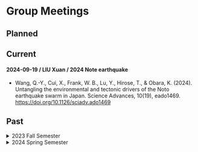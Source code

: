 # Group Meetings

## Planned

## Current

#### 2024-09-19 / LIU Xuan / 2024 Note earthquake

- Wang, Q.-Y., Cui, X., Frank, W. B., Lu, Y., Hirose, T., & Obara, K. (2024).
  Untangling the environmental and tectonic drivers of the Noto earthquake swarm in Japan.
  Science Advances, 10(19), eado1469.
  https://doi.org/10.1126/sciadv.ado1469

## Past

<details>
<summary> 2023 Fall Semester </summary>

### 2023-09-21 / LIU Xuan / Stress drop

- Shearer, P. M., Prieto, G. A., & Hauksson, E. (2006).
  Comprehensive analysis of earthquake source spectra in southern California.
  Journal of Geophysical Research: Solid Earth, 111(B6), 2005JB003979.
  https://doi.org/10.1029/2005JB003979

### 2023-10-07 / ZHAO Haoliang / Seismic Instrumentation

- Ringler, A. T., & Bastien, P. (2020).
  A Brief Introduction to Seismic Instrumentation: Where Does My Data Come From?
  Seismological Research Letters, 91(2A), 1074–1083.
  https://doi.org/10.1785/0220190214

### 2023-10-14 / LIU Xiaoyu / Explosion Monitoring

- Dando, B. D. E., Goertz-Allmann, B. P., Brissaud, Q., Köhler, A., Schweitzer, J., Kværna, T., & Liashchuk, A. (2023).
  Identifying attacks in the Russia–Ukraine conflict using seismic array data.
  Nature, 621(7980), 767–772.
  https://doi.org/10.1038/s41586-023-06416-7

### 2023-10-21 / LIU Xuan / Earthquake Rupture Directivity

- Kane, D. L., Shearer, P. M., Goertz-Allmann, B. P., & Vernon, F. L. (2013).
  Rupture directivity of small earthquakes at Parkfield.
  Journal of Geophysical Research: Solid Earth, 118(1), 212-221.
  https://doi.org/10.1029/2012JB009675

### 2023-10-26 / ZHAO Haoliang / Earthquake Detection

- Gibbons, S. J., & Ringdal, F. (2006).
  The detection of low magnitude seismic events using array-based waveform correlation.
  Geophysical Journal International, 165(1), 149–166.
  https://doi.org/10.1111/j.1365-246X.2006.02865.x

- Peng, Z., & Zhao, P. (2009).
  Migration of early aftershocks following the 2004 Parkfield earthquake.
  Nature Geoscience, 2(12), 877–881.
  https://doi.org/10.1038/ngeo697

- Shelly, D. R., Beroza, G. C., & Ide, S. (2007).
  Non-volcanic tremor and low-frequency earthquake swarms.
  Nature, 446(7133), 305–307.
  https://doi.org/10.1038/nature05666

### 2023-11-02 / LIU Xiaoyu / Inner Core Boundary

-  Zhang, B., Ni, S., Wu, W., Shen, Z., Wang, W., Sun, D., & Wu, Z. (2023).
   Small-scale layered structures at the inner core boundary.
   Nature Communications, 14(1), 6362.
   https://doi.org/10.1038/s41467-023-42177-7

### 2023-11-09 / ZHAO Haoliang / Earthquake Detection

- Kao, H., & Shan, S.-J. (2004).
  The Source-Scanning Algorithm: mapping the distribution of seismic sources in time and space.
  Geophysical Journal International, 157(2), 589–594.
  https://doi.org/10.1111/j.1365-246X.2004.02276.x

- Kao, H., & Shan, S.-J. (2007).
  Rapid identification of earthquake rupture plane using Source‐Scanning Algorithm.
  Geophysical Journal International, 168(3), 1011–1020.
  https://doi.org/10.1111/j.1365-246X.2006.03271.x

- Liao, Y.-C., Kao, H., Rosenberger, A., Hsu, S.-K., & Huang, B.-S. (2012).
  Delineating complex spatiotemporal distribution of earthquake aftershocks: an improved Source-Scanning Algorithm.
  Geophysical Journal International, 189(3), 1753–1770.
  https://doi.org/10.1111/j.1365-246X.2012.05457.x

### 2023-11-16 / LIU Xiaoyu / Inner Core Boundary

- Koper, K. D. (2004).
  Observations of PKiKP/PcP amplitude ratios and implications for Earth structure at the boundaries of the liquid core.
  Journal of Geophysical Research, 109(B3), B03301.
  https://doi.org/10.1029/2003JB002750
- Koper, K. D., & Dombrovskaya, M. (2005).
  Seismic properties of the inner core boundary from PKiKP/PcP amplitude ratios.
  Earth and Planetary Science Letters, 237(3-4), 680--694.
  https://doi.org/10.1016/j.epsl.2005.07.013
- Koper, K. D., Pyle, M. L., & Franks, J. M. (2003).
  Constraints on aspherical core structure from PKiKP - PcP differential travel times.
  Journal of Geophysical Research: Solid Earth, 108(B3).
  https://doi.org/10.1029/2002JB001995

### 2023-11-23 / LIU Xuan / 2018 Mw 7.9 Gulf of Alaska Earthquake

- Krabbenhoeft, A., Von Huene, R., Miller, J. J., Lange, D., & Vera, F. (2018).
  Strike-slip 23 January 2018 MW 7.9 Gulf of Alaska rare intraplate earthquake: Complex rupture of a fracture zone system.
  Scientific Reports, 8(1), 13706.
  https://doi.org/10.1038/s41598-018-32071-4
- Lay, T., Ye, L., Bai, Y., Cheung, K. F., & Kanamori, H. (2018).
  The 2018 Mw 7.9 Gulf of Alaska  Earthquake: Multiple Fault Rupture in th Pacific Plate.
  Geophysical Research Letters, 45(18), 9542-9551.
  https://doi.org/10.1029/2018GL079813
- Ruppert, N. A., Rollins, C., Zhang, A., Meng, L., Holtkamp, S. G., West, M. E., & Freymueller, J. T. (2018).
  Complex Faulting and Triggered Rupture During the 2018 MW 7.9 Offshore Kodiak, Alaska, Earthquake.
  Geophysical Research Letters, 45(15), 7533-7541.
  https://doi.org/10.1029/2018GL078931

### 2023-12-14 / ZHAO Haoliang / Earthquake Detection

- Zhang, M., & Wen, L. (2015).
  An effective method for small event detection: match and locate (M&L).
  Geophysical Journal International, 200(3), 1523-1537.
  https://doi.org/10.1093/gji/ggu466
- Liu, M., Li, H., Zhang, M., & Wang, T. (2020).
  Graphics Processing Unit‐Based Match and Locate (GPU‐M&L): An Improved Match and Locate Method and Its Application.
  Seismological Research Letters, 91(5), 2426-2438.
  https://doi.org/10.1785/0220190241

### 2023-12-21 / LIU Xiaoyu / Inner Core Boundary

- Waszek, L., & Deuss, A. (2015).
  Anomalously strong observations of PKiKP/PcP amplitude ratios on a global scale.
  Journal of Geophysical Research: Solid Earth, 120(7), 5175-5190.
  https://doi.org/10.1002/2015JB012038

### 2023-12-28 / LIU Xuan / Earthquake Source Spectrum

- Ma, S., Li, Z., & Wang, W. (2022).
  Machine learning of source spectra for large earthquakes.
  Geophysical Journal International, 231(1), 692--702.
  https://doi.org/10.1093/gji/ggac215

</details>

<details>
<summary> 2024 Spring Semester </summary>

### 2024-03-07 / ZHAO Haoliang / Earthquake Detection by Martix Profile

- Shabikay Senobari, N., Shearer, P. M., Funning, G. J., Zimmerman, Z., Zhu, Y., Brisk, P., & Keogh, E. (2024).
  The Matrix Profile in Seismology: Template Matching of Everything With Everything.
  Journal of Geophysical Research: Solid Earth, 129(2), e2023JB027122.
  https://doi.org/10.1029/2023JB027122
- Introduction to Matrix Profiles: https://towardsdatascience.com/introduction-to-matrix-profiles-5568f3375d90
- Van Benschoten et al., (2020).
  MPA: a novel cross-language API for time series analysis.
  Journal of Open Source Software, 5(49), 2179,
  https://doi.org/10.21105/joss.02179


### 2024-03-14 / LIU Xuan / Noto Earthquakes

- Amezawa, Y., Hiramatsu, Y., Miyakawa, A., Imanishi, K., & Otsubo, M. (2023).
  Long-Living Earthquake Swarm and Intermittent Seismicity in the Northeastern Tip of the Noto Peninsula, Japan.
  Geophysical Research Letters, 50(8), e2022GL102670.
  https://doi.org/10.1029/2022GL102670
- Conroy, G. (2024).
  Japan earthquakes: the science behind the deadly tremors.
  Nature, 625(7994), 228-228.
  https://doi.org/10.1038/d41586-024-00010-1
- Kato, A. (2024).
  Implications of Fault-Valve Behavior From Immediate Aftershocks Following the 2023 Mj6.5 Earthquake Beneath the Noto Peninsula, Central Japan.
  Geophysical Research Letters, 51(1), e2023GL106444.
  https://doi.org/10.1029/2023GL106444
- Normile, D. (2024).
  Mysterious seismic swarm led up to Japan quake.
  Science, 383(6679), 140-140.
  https://doi.org/10.1126/science.adn9645
- Yoshida, K., Uchida, N., Matsumoto, Y., Orimo, M., Okada, T., Hirahara, S., et al. (2023).
  Updip Fluid Flow in the Crust of the Northeastern Noto Peninsula, Japan, Triggered the 2023 Mw 6.2 Suzu Earthquake During Swarm Activity.
  Geophysical Research Letters, 50(21), e2023GL106023.
  https://doi.org/10.1029/2023GL106023

### 2024-03-21 / LIU Xiaoyu / Seismic Array Analysis

- Rost, S., & Thomas, C. (2002).
  Array Seismology: Methods and Applications.
  Reviews of Geophysics, 40(3).
  https://doi.org/10.1029/2000RG000100

### 2024-03-28 / ZHAO Haoliang / Earthquake Catalog

- Zhang, M., Liu, M., Feng, T., Wang, R., & Zhu, W. (2022).
  LOC-FLOW: An End-to-End Machine Learning-Based High-Precision Earthquake Location Workflow.
  Seismological Research Letters, 93(5), 2426-2438.
  https://doi.org/10.1785/0220220019
- Allen, R. V. (1978).
  Automatic earthquake recognition and timing from single traces.
  Bulletin of the Seismological Society of America, 68(5), 1521-1532.
  https://doi.org/10.1785/BSSA0680051521
- Baer, M., & Kradolfer, U. (1987).
  An automatic phase picker for local and teleseismic events.
  Bulletin of the Seismological Society of America, 77(4), 1437-1445.
  https://doi.org/10.1785/BSSA0770041437
- Zhu, W., & Beroza, G. C. (2019).
  PhaseNet: a deep-neural-network-based seismic arrival-time picking method.
  Geophysical Journal International, 216(1), 261-273.
  https://doi.org/10.1093/gji/ggy423
- Zhang, M., Ellsworth, W. L., & Beroza, G. C. (2019).
  Rapid Earthquake Association and Location.
  Seismological Research Letters, 90(6), 2276-2284.
  https://doi.org/10.1785/0220190052
- Waldhauser, F., & Ellsworth, W. L. (2000).
  A Double-Difference Earthquake Location Algorithm: Method and Application to the Northern Hayward Fault, California.
  Bulletin of the Seismological Society of America, 90(6), 1353-1368.
  https://doi.org/10.1785/0120000006
- Trugman, D. T., & Shearer, P. M. (2017).
  GrowClust: A Hierarchical Clustering Algorithm for Relative Earthquake Relocation, with Application to the Spanish Springs and Sheldon, Nevada, Earthquake Sequences.
  Seismological Research Letters, 88(2A), 379-391.
  https://doi.org/10.1785/0220160188

### 2024-04-04 / LIU Xuan / Repeating Earthquakes

- Cesca, S., Niemz, P., Dahm, T., & Ide, S. (2024).
  Anti-repeating earthquakes and how to explain them.
  Communications Earth & Environment, 5(1), 158.
  https://doi.org/10.1038/s43247-024-01290-1
- Uchida, N., & Bürgmann, R. (2019).
  Repeating Earthquakes.
  Annual Review of Earth and Planetary Sciences, 47(1), 305-332.
  https://doi.org/10.1146/annurev-earth-053018-060119

### 2024-05-09 / LIU Xiaoyu / Inner Core Scattering

- Leyton, F., & Koper, K. D. (2007a).
  Using PKiKP coda to determine inner core structure: 1. Synthesis of coda envelopes using single-scattering theories.
  Journal of Geophysical Research, 112(B5), B05316.
  https://doi.org/10.1029/2006JB004369
- Leyton, F., & Koper, K. D. (2007b).
  Using PKiKP coda to determine inner core structure: 2. Determination of Q C .
  Journal of Geophysical Research, 112(B5), B05317.
  https://doi.org/10.1029/2006JB004370


### 2024-05-17 / ZHAO Haoliang / Tidal Triggering

- Vidale, J. E., Agnew, D. C., Johnston, M. J. S., & Oppenheimer, D. H. (1998).
  Absence of earthquake correlation with Earth tides: An indication of high preseismic fault stress rate.
  Journal of Geophysical Research: Solid Earth, 103(B10), 24567-24572.
  https://doi.org/10.1029/98JB00594
- Tanaka, S. (2010).
  Tidal triggering of earthquakes precursory to the recent Sumatra megathrust earthquakes of 26 December 2004 (Mw 9.0), 28 March 2005 (Mw 8.6), and 12 September 2007 (Mw 8.5).
  Geophysical Research Letters, 37(2), L02301.
  https://doi.org/10.1029/2009GL041581
- Chanard, K., Nicolas, A., Hatano, T., Petrelis, F., Latour, S., Vinciguerra, S., & Schubnel, A. (2019).
  Sensitivity of acoustic emission triggering to small pore pressure cycling perturbations during brittle creep.
  Geophysical Research Letters, 46(18), 7414-7423.
  https://doi.org/10.1029/2019GL082093
- Beaucé, E., Poli, P., Waldhauser, F., Holtzman, B., & Scholz, C. (2023).
  Enhanced tidal sensitivity of seismicity before the 2019 magnitude 7.1 Ridgecrest, California earthquake.
  Geophysical Research Letters, 50(11), e2023GL104375.
  https://doi.org/10.1029/2023GL104375

### 2024-05-23 / LIU Xuan / Creeping Faults

- Noda, H., Lapusta, N.
  Stable creeping fault segments can become destructive as a result of dynamic weakening.
  Nature 493, 518–521 (2013).
  https://doi.org/10.1038/nature11703
- Harris, R. A. (2017),
  Large earthquakes and creeping faults,
  Rev. Geophys., 55, 169-198,
  https://doi.org/10.1002/2016RG000539.
- Chen, K. H., and R. Bürgmann (2017),
  Creeping faults: Good news, bad news?,
  Rev. Geophys., 55, 282–286,
  https://doi.org/10.1002/2017RG000565.

### 2024-05-30 / LIU Xuan / Earthquake Faulting

- Scholz, C. H. (1998).
  Earthquakes and friction laws.
  Nature, 391(6662), 37–42.
  https://doi.org/10.1038/34097

### 2024-06-06 / LIU Xiaoyu / Inner Core Anisotropy

- Poupinet, G., Pillet, R., & Souriau, A. (1983).
  Possible heterogeneity of the Earth’s core deduced from PKIKP travel times.
  Nature, 305(5931), 204–206.
  https://doi.org/10.1038/305204a0
- Morelli, A., Dziewonski, A. M., & Woodhouse, J. H. (1986).
  Anisotropy of the inner core inferred from PKIKP travel times.
  Geophysical Research Letters, 13(13), 1545–1548.
  https://doi.org/10.1029/GL013i013p01545
- Woodhouse, J. H., Giardini, D., & Li, X.-D. (1986).
  Evidence for inner core anisotropy from free oscillations.
  Geophysical Research Letters, 13(13), 1549–1552.
  https://doi.org/10.1029/GL013i013p01549


### 2024-06-13 / ZHAO Haoliang / Earthquake Nucleation

- Ellsworth, W. L., Bulut, F. (2018).
  Nucleation of the 1999 Izmit earthquake by a triggered cascade of foreshocks.
  Nature Geoscience 11, 531–535.
  https://doi.org/10.1038/s41561-018-0145-1
- Gomberg, J. (2018).
  Unsettled earthquake nucleation.
  Nature Geoscience 11, 463–464.
  https://doi.org/10.1038/s41561-018-0149-x
- Ohnaka, M. (1996).
  Nonuniformity of the constitutive law parameters for shear rupture and quasistatic nucleation to dynamic rupture: a physical model of earthquake generation processes.
  Proceedings of the National Academy of Sciences, 93(9), 3795–3802.
  https://doi.org/10.1073/pnas.93.9.3795
- Lockner, D., Byerlee, J., Kuksenko, V. et al. (1991).
  Quasi-static fault growth and shear fracture energy in granite.
  Nature 350, 39–42.
  https://doi.org/10.1038/350039a0

### 2024-06-20 / LIU Xuan / Static Triggering

- Geoffrey C. P. King, Ross S. Stein, Jian Lin (1994).
  Static stress changes and the triggering of earthquakes.
  Bulletin of the Seismological Society of America, 84(3), 935–953.
  https://doi.org/10.1785/BSSA0840030935
- Felzer, K. R., T. W. Becker, R. E. Abercrombie, G. Ekstro ̈m, and J. R. Rice (2002).
  Triggering of the 1999 MW 7.1 Hector Mine earthquake by aftershocks of the 1992 MW 7.3 Landers earthquake.
  Journal of Geophysical Research: Solid Earth, 107(B9), 2190.
  https://doi.org/10.1029/2001JB000911

### 2024-06-27 / LIU Xiaoyu / Inner Core Anisotropy

- Niu, F., & Wen, L. (2001).
  Hemispherical variations in seismic velocity at the top of the Earth’s inner core.
  Nature, 410(6832), 1081–1084.
  https://doi.org/10.1038/35074073
- Ishii, M., & Dziewoński, A. M. (2002).
  The innermost inner core of the earth: Evidence for a change in anisotropic behavior at the radius of about 300 km.
  Proceedings of the National Academy of Sciences, 99(22), 14026–14030.
  https://doi.org/10.1073/pnas.172508499
- Yu, W., & Wen, L. (2006).
  Inner core attenuation anisotropy.
  Earth and Planetary Science Letters, 245(3–4), 581–594.
  https://doi.org/10.1016/j.epsl.2006.03.043


### 2024-07-11 / ZHAO Haoliang / North Korea Nuclear Test

- Wei, M. (2017).
  Location and source characteristics of the 2016 January 6 North Korean nuclear test constrained by InSAR.
  Geophysical Journal International, 209(2), 762–769.
  https://doi.org/10.1093/gji/ggx053
- Myers, S. C., Ford, S. R., Mellors, R. J., Baker, S., & Ichinose, G. (2018).
  Absolute Locations of the North Korean Nuclear Tests Based on Differential Seismic Arrival Times and InSAR.
  Seismological Research Letters, 89(6), 2049–2058.
  https://doi.org/10.1785/0220180123
- Wen, L. X., & Long, H. (2010).
  High-precision Location of North Korea's 2009 Nuclear Test.
  Seismological Research Letters, 81(1), 26–29.
  https://doi.org/10.1785/gssrl.81.1.26
- Selby, N. D. (2010).
  Relative Locations of the October 2006 and May 2009 DPRK Announced Nuclear Tests Using International Monitoring System Seismometer Arrays.
  Bulletin of the Seismological Society of America, 100(4), 1779–1784.
  https://doi.org/10.1785/0120100006
- Wang, D., & Hutko, A. R. (2018).
  Relative relocations of the North Korean nuclear tests from 2006 to 2017 using the Hi-Net array in Japan.
  Geophysical Research Letters, 45, 7481–7487.
  https://doi.org/10.1029/2018GL078653

</details>
